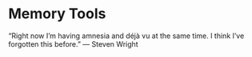 # Memory Tools

“Right now I’m having amnesia and déjà vu at the same time. I think I’ve forgotten this before.”
― Steven Wright
